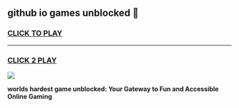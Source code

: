 
## github io games unblocked 👋
<h3>
<a href="https://premium.freeplayer.one?title=github_io_games_unblocked&ref=13F">CLICK TO PLAY</a></h3>
<hr>

<h3>
<a href="https://premium.freeplayer.one?title=github_io_games_unblocked&ref=13F">CLICK 2 PLAY</a>
  
</h3>

<a href="https://premium.freeplayer.one?title=github_io_games_unblocked&ref=12F/"><img src="https://clearcache.store/games.png"></a>


**worlds hardest game unblocked: Your Gateway to Fun and Accessible Online Gaming**
